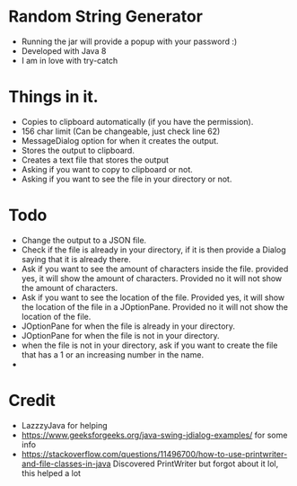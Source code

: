 # Random String Generator

- Running the jar will provide a popup with your password :)
- Developed with Java 8
- I am in love with try-catch

# Things in it.

- Copies to clipboard automatically (if you have the permission).
- 156 char limit (Can be changeable, just check line 62)
- MessageDialog option for when it creates the output.
- Stores the output to clipboard.
- Creates a text file that stores the output
- Asking if you want to copy to clipboard or not.
- Asking if you want to see the file in your directory or not.

# Todo

- Change the output to a JSON file.
- Check if the file is already in your directory, if it is then provide a Dialog saying that it is already there.
- Ask if you want to see the amount of characters inside the file. provided yes, it will show the amount of characters. Provided no it will not show the amount of characters.
- Ask if you want to see the location of the file. Provided yes, it will show the location of the file in a JOptionPane. Provided no it will not show the location of the file.
- JOptionPane for when the file is already in your directory.
- JOptionPane for when the file is not in your directory.
- when the file is not in your directory, ask if you want to create the file that has a 1 or an increasing number in the name.
- 
# Credit

- LazzzyJava for helping
- https://www.geeksforgeeks.org/java-swing-jdialog-examples/ for some info
- https://stackoverflow.com/questions/11496700/how-to-use-printwriter-and-file-classes-in-java Discovered PrintWriter
  but forgot about it lol, this helped a lot